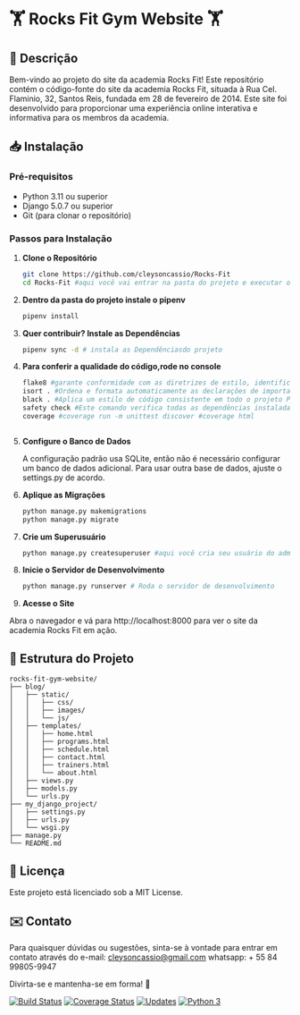 # 🏋️ Rocks Fit Gym Website 🏋️

## 📜 Descrição
Bem-vindo ao projeto do site da academia Rocks Fit! Este repositório contém o código-fonte do site da academia Rocks Fit, situada à Rua Cel. Flaminio, 32, Santos Reis, fundada em 28 de fevereiro de 2014. Este site foi desenvolvido para proporcionar uma experiência online interativa e informativa para os membros da academia.

## 📥 Instalação

### Pré-requisitos

- Python 3.11 ou superior
- Django 5.0.7 ou superior
- Git (para clonar o repositório)

### Passos para Instalação

1. **Clone o Repositório**

   ```bash
   git clone https://github.com/cleysoncassio/Rocks-Fit
   cd Rocks-Fit #aqui você vai entrar na pasta do projeto e executar os comandos abaixo

2. **Dentro da pasta do projeto instale o pipenv**

    ```bash
    pipenv install

4. **Quer contribuir? Instale as Dependências**

    ```bash
    pipenv sync -d # instala as Dependênciasdo projeto

3. **Para conferir a qualidade do código,rode no console**

    ```bash
    flake8 #garante conformidade com as diretrizes de estilo, identifica erros e melhorar a legibilidade e a manutenibilidade do seu código.
    isort . #Ordena e formata automaticamente as declarações de importação em arquivos Python.
    black . #Aplica um estilo de código consistente em todo o projeto Python. PEP8
    safety check #Este comando verifica todas as dependências instaladas no ambiente Python atual.
    coverage #coverage run -m unittest discover #coverage html



5. **Configure o Banco de Dados**

    A configuração padrão usa SQLite, então não é necessário configurar um banco de dados adicional. Para usar outra base de dados, ajuste o settings.py de acordo.

6. **Aplique as Migrações**

    ```bash
    python manage.py makemigrations
    python manage.py migrate

7. **Crie um Superusuário**

    ```bash
    python manage.py createsuperuser #aqui você cria seu usuário do administrador do usuário

8. **Inicie o Servidor de Desenvolvimento**
    ```bash
    python manage.py runserver # Roda o servidor de desenvolvimento

9. **Acesse o Site**

Abra o navegador e vá para http://localhost:8000 para ver o site da academia Rocks Fit em ação.

## 📂 Estrutura do Projeto

```Plaitext
rocks-fit-gym-website/
├── blog/
│   ├── static/
│   │   ├── css/
│   │   ├── images/
│   │   └── js/
│   ├── templates/
│   │   ├── home.html
│   │   ├── programs.html
│   │   ├── schedule.html
│   │   ├── contact.html
│   │   ├── trainers.html
│   │   └── about.html
│   ├── views.py
│   ├── models.py
│   └── urls.py
├── my_django_project/
│   ├── settings.py
│   ├── urls.py
│   └── wsgi.py
├── manage.py
└── README.md
```

##  📜 Licença
Este projeto está licenciado sob a MIT License.

## ✉️ Contato

Para quaisquer dúvidas ou sugestões, sinta-se à vontade para entrar em contato através do e-mail: cleysoncassio@gmail.com whatsapp: + 55 84 99805-9947

Divirta-se e mantenha-se em forma! 💪

[![Build Status](https://app.travis-ci.com/cleysoncassio/Rocks-Fit.svg?token=s5zDkRsrk6xP3ss4bFRp&branch=master)](https://app.travis-ci.com/cleysoncassio/Rocks-Fit)
[![Coverage Status](https://coveralls.io/repos/github/cleysoncassio/Rocks-Fit/badge.svg)](https://coveralls.io/github/cleysoncassio/Rocks-Fit)
[![Updates](https://pyup.io/repos/github/pyupio/pyup/shield.svg)](https://pyup.io/repos/github/pyupio/pyup/)
[![Python 3](https://pyup.io/repos/github/pyupio/pyup/python-3-shield.svg)](https://pyup.io/repos/github/pyupio/pyup/)